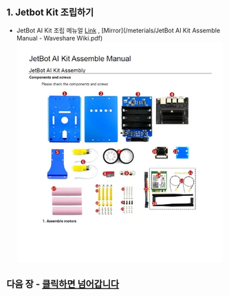 
  #
  ## 1. Jetbot Kit 조립하기
   - JetBot AI Kit 조립 메뉴얼 [Link](https://www.waveshare.com/wiki/JetBot_AI_Kit_Assemble_Manual) , [Mirror](/meterials/JetBot AI Kit Assemble Manual - Waveshare Wiki.pdf)
   ![.](./img/20191108_008.jpg)
  ## 다음 장 - [클릭하면 넘어갑니다](Docs/3_JETBOT_SW_SETUP.md)
